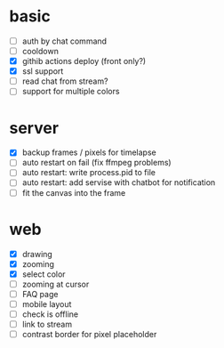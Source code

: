# basic

- [ ] auth by chat command
- [ ] cooldown
- [x] githib actions deploy (front only?)
- [x] ssl support
- [ ] read chat from stream?
- [ ] support for multiple colors

# server

- [x] backup frames / pixels for timelapse
- [ ] auto restart on fail (fix ffmpeg problems)
- [ ] auto restart: write process.pid to file
- [ ] auto restart: add servise with chatbot for notification
- [ ] fit the canvas into the frame

# web
- [x] drawing
- [x] zooming
- [x] select color
- [ ] zooming at cursor
- [ ] FAQ page
- [ ] mobile layout
- [ ] check is offline
- [ ] link to stream
- [ ] contrast border for pixel placeholder
